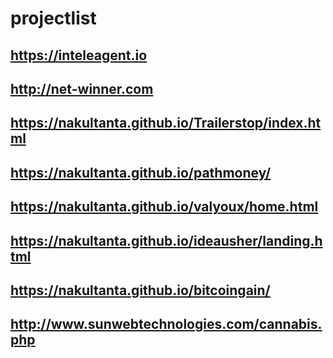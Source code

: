 # projectlist

## https://inteleagent.io
## http://net-winner.com
## https://nakultanta.github.io/Trailerstop/index.html
## https://nakultanta.github.io/pathmoney/
## https://nakultanta.github.io/valyoux/home.html
## https://nakultanta.github.io/ideausher/landing.html
## https://nakultanta.github.io/bitcoingain/
## http://www.sunwebtechnologies.com/cannabis.php
